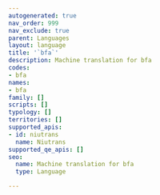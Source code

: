 ```yaml
---
autogenerated: true
nav_order: 999
nav_exclude: true
parent: Languages
layout: language
title: '`bfa`'
description: Machine translation for bfa
codes:
- bfa
names:
- bfa
family: []
scripts: []
typology: []
territories: []
supported_apis:
- id: niutrans
  name: Niutrans
supported_qe_apis: []
seo:
  name: Machine translation for bfa
  type: Language

---
```


